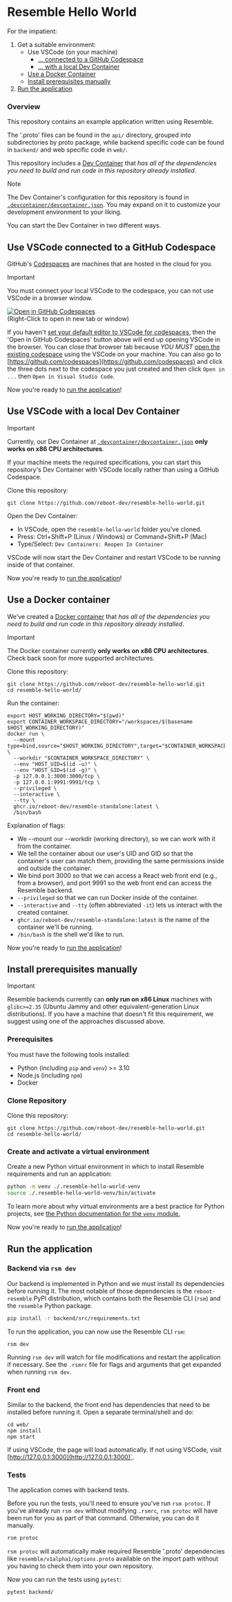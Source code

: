 # Resemble Hello World

For the impatient:
1. Get a suitable environment:
    * Use VSCode (on your machine)
        * [... connected to a GitHub Codespace](#use-vscode-connected-to-a-github-codespace)
        * [... with a local Dev Container](#use-vscode-with-a-local-dev-container)
    * [Use a Docker Container](#use-a-docker-container)
    * [Install prerequisites manually](#install-prerequisites-manually)
2. [Run the application](#run-the-application)

### Overview

This repository contains an example application written using Resemble.

The '.proto' files can be found in the `api/` directory, grouped into
subdirectories by proto package, while backend specific code can be
found in `backend/` and web specific code in `web/`.

This repository includes a [Dev Container](https://containers.dev/) that _has all of the dependencies you need to build and run code in this repository already installed_.

> [!NOTE]
> The Dev Container's configuration for this repository is found in
> [`.devcontainer/devcontainer.json`](main/.devcontainer/devcontainer.json). You
> may expand on it to customize your development environment to your
> liking.

You can start the Dev Container in two different ways.

<a id="use-vscode-connected-to-a-github-codespace"></a>
## Use VSCode connected to a GitHub Codespace

GitHub's [Codespaces](https://github.com/features/codespaces) are machines that
are hosted in the cloud for you.

> [!IMPORTANT]
> You must connect your local VSCode to the codespace, you can not use VSCode in a browser window.

[![Open in GitHub Codespaces](https://github.com/codespaces/badge.svg)](https://codespaces.new/reboot-dev/resemble-hello-world)
<br>
(Right-Click to open in new tab or window)

If you haven't [set your default editor to VSCode for codespaces](https://docs.github.com/en/codespaces/customizing-your-codespace/setting-your-default-editor-for-github-codespaces), then the 'Open in GitHub Codespaces' button above will end up opening VSCode in the browser. You can close that browser tab because _YOU MUST_ [open the existing codespace](https://docs.github.com/en/codespaces/developing-in-codespaces/opening-an-existing-codespace?tool=vscode) using the VSCode on your machine. You can also go to [https://github.com/codespaces](https://github.com/codespaces) and click the three dots next to the codespace you just created and then click `Open in ...` then `Open in Visual Studio Code`.

Now you're ready to [run the application](#run-the-application)!

<a id="use-vscode-with-a-local-dev-container"></a>
## Use VSCode with a local Dev Container

> [!IMPORTANT]
> Currently, our Dev Container at [`.devcontainer/devcontainer.json`](main/.devcontainer/devcontainer.json) **only works on x86 CPU architectures**.

If your machine meets the required specifications, you can start this
repository's Dev Container with VSCode locally rather than using a GitHub Codespace.

Clone this repository:

<!-- TODO: fetch this snippet from a test. -->

```shell
git clone https://github.com/reboot-dev/resemble-hello-world.git
```

Open the Dev Container:

- In VSCode, open the `resemble-hello-world` folder you've cloned.
- Press: Ctrl+Shift+P (Linux / Windows) or Command+Shift+P (Mac)
- Type/Select: `Dev Containers: Reopen In Container`

VSCode will now start the Dev Container and restart VSCode to be running
inside of that container.

Now you're ready to [run the application](#run-the-application)!

<a id="use-a-docker-container"></a>
## Use a Docker container

We've created a [Docker container](ghcr.io/reboot-dev/resemble-standalone) that _has all of the dependencies you need to build and run code in this repository already installed_.
> [!IMPORTANT]
> The Docker container currently **only works on x86 CPU architectures**. Check back soon for more supported architectures.

Clone this repository:

```shell
git clone https://github.com/reboot-dev/resemble-hello-world.git
cd resemble-hello-world/
```

Run the container:

```shell
export HOST_WORKING_DIRECTORY="$(pwd)"
export CONTAINER_WORKSPACE_DIRECTORY="/workspaces/$(basename $HOST_WORKING_DIRECTORY)"
docker run \
  --mount type=bind,source="$HOST_WORKING_DIRECTORY",target="$CONTAINER_WORKSPACE_DIRECTORY" \
  --workdir "$CONTAINER_WORKSPACE_DIRECTORY" \
  --env "HOST_UID=$(id -u)" \
  --env "HOST_GID=$(id -g)" \
  -p 127.0.0.1:3000:3000/tcp \
  -p 127.0.0.1:9991:9991/tcp \
  --privileged \
  --interactive \
  --tty \
  ghcr.io/reboot-dev/resemble-standalone:latest \
  /bin/bash
```

Explanation of flags:
* We --mount our --workdir (working directory), so we can work with it from the container.
* We tell the container about our user's UID and GID so that the container's
  user can match them, providing the same permissions inside and outside the
  container.
* We bind port 3000 so that we can access a React web front end (e.g., from a browser), and port 9991 so the web front end can access the Resemble backend.
* `--privileged` so that we can run Docker inside of the container.
* `--interactive` and `--tty` (often abbreviated `-it`) lets us interact with
  the created container.
* `ghcr.io/reboot-dev/resemble-standalone:latest` is the name of the container we'll be running.
* `/bin/bash` is the shell we'd like to run.

Now you're ready to [run the application](#run-the-application)!

<a id="install-prerequisites-manually"></a>
## Install prerequisites manually

> [!IMPORTANT]
> Resemble backends currently can **only run on x86 Linux** machines with
> `glibc>=2.35` (Ubuntu Jammy and other equivalent-generation Linux
> distributions). If you have a machine that doesn't fit this requirement, we
> suggest using one of the approaches discussed above.
### Prerequisites

You must have the following tools installed:

- Python (including `pip` and `venv`) >= 3.10
- Node.js (including `npm`)
- Docker

### Clone Repository

Clone this repository:

```shell
git clone https://github.com/reboot-dev/resemble-hello-world.git
cd resemble-hello-world/
```

### Create and activate a virtual environment

Create a new Python virtual environment in which to install Resemble
requirements and run an application:

```sh
python -m venv ./.resemble-hello-world-venv
source ./.resemble-hello-world-venv/bin/activate
```

To learn more about why virtual environments are a best practice for Python
projects, see [the Python documentation for the `venv` module.](https://docs.python.org/3/library/venv.html)

Now you're ready to [run the application](#run-the-application)!

<a id="run-the-application"></a>
## Run the application

### Backend via `rsm dev`

Our backend is implemented in Python and we must install its dependencies before
running it. The most notable of those dependencies is the `reboot-resemble` PyPI
distribution, which contains both the Resemble CLI (`rsm`) and the `resemble`
Python package.

```sh
pip install -r backend/src/requirements.txt
```

To run the application, you can now use the Resemble CLI `rsm`:

```shell
rsm dev
```

Running `rsm dev` will watch for file modifications and restart the
application if necessary. See the `.rsmrc` file for flags and
arguments that get expanded when running `rsm dev`.

### Front end

Similar to the backend, the front end has dependencies that need to be installed before running it. Open a separate terminal/shell and do:
```shell
cd web/
npm install
npm start
```
If using VSCode, the page will load automatically.
If not using VSCode, visit [http://127.0.0.1:3000](http://127.0.0.1:3000)`.

### Tests

The application comes with backend tests.

Before you run the tests, you'll
need to ensure you've run `rsm protoc`.  If you've already run `rsm dev`
without modifying `.rsmrc`, `rsm protoc` will have been run for you as
part of that command.
Otherwise, you can do it manually.

```sh
rsm protoc
```

`rsm protoc` will automatically make required Resemble '.proto'
dependencies like `resemble/v1alpha1/options.proto` available on the
import path without you having to check them into your own repository.

Now you can run the tests using `pytest`:

```sh
pytest backend/
```
